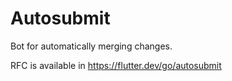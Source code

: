 # Autosubmit

Bot for automatically merging changes.

RFC is available in https://flutter.dev/go/autosubmit
